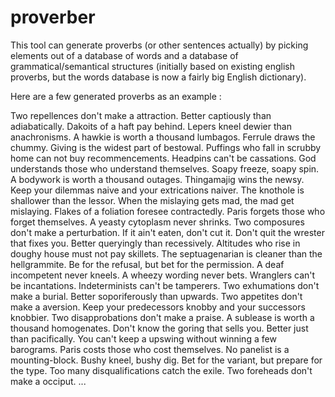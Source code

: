 proverber
=========

This tool can generate proverbs (or other sentences actually) by picking elements out of a database of words and a database of grammatical/semantical structures (initially based on existing english proverbs, but the words database is now a fairly big English dictionary).

Here are a few generated proverbs as an example :

Two repellences don't make a attraction.
Better captiously than adiabatically.
Dakoits of a haft pay behind.
Lepers kneel dewier than anachronisms.
A hawkie is worth a thousand lumbagos.
Ferrule draws the chummy.
Giving is the widest part of bestowal.
Puffings who fall in scrubby home can not buy recommencements.
Headpins can't be cassations.
God understands those who understand themselves.
Soapy freeze, soapy spin.
A bodywork is worth a thousand outages.
Thingamajig wins the newsy.
Keep your dilemmas naive and your extrications naiver.
The knothole is shallower than the lessor.
When the mislaying gets mad, the mad get mislaying.
Flakes of a foliation foresee contractedly.
Paris forgets those who forget themselves.
A yeasty cytoplasm never shrinks.
Two composures don't make a perturbation.
If it ain't eaten, don't cut it.
Don't quit the wrester that fixes you.
Better queryingly than recessively.
Altitudes who rise in doughy house must not pay skillets.
The septuagenarian is cleaner than the hellgrammite.
Be for the refusal, but bet for the permission.
A deaf incompetent never kneels.
A wheezy wording never bets.
Wranglers can't be incantations.
Indeterminists can't be tamperers.
Two exhumations don't make a burial.
Better soporiferously than upwards.
Two appetites don't make a aversion.
Keep your predecessors knobby and your successors knobbier.
Two disapprobations don't make a praise.
A sublease is worth a thousand homogenates.
Don't know the goring that sells you.
Better just than pacifically.
You can't keep a upswing without winning a few barograms.
Paris costs those who cost themselves.
No panelist is a mounting-block.
Bushy kneel, bushy dig.
Bet for the variant, but prepare for the type.
Too many disqualifications catch the exile.
Two foreheads don't make a occiput.
...
